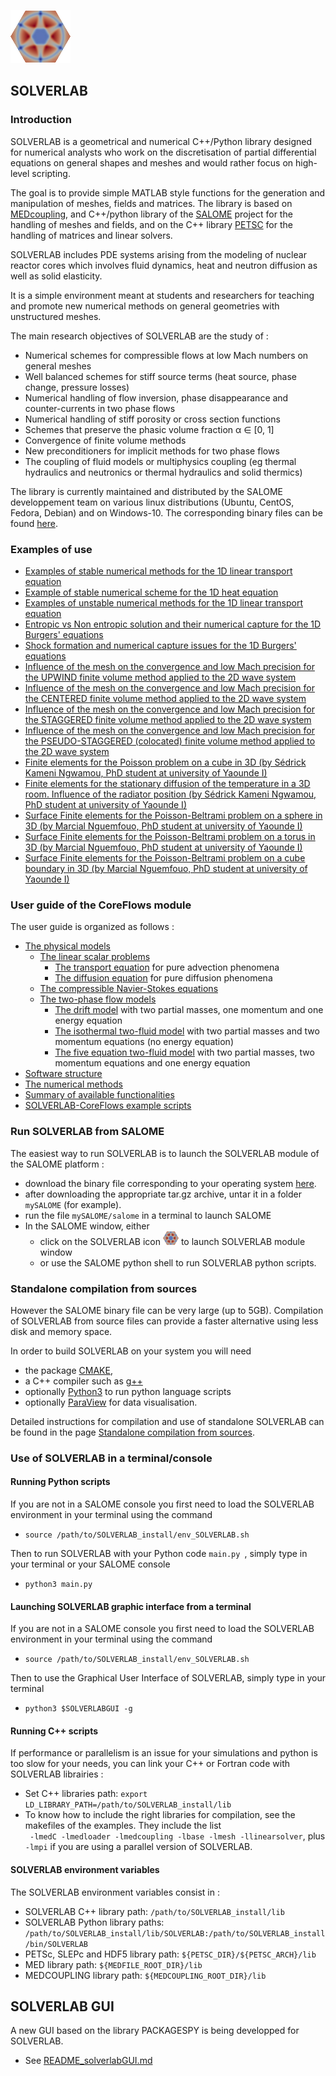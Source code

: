 ![logo](./images/logoSOLVERLAB.png)


## SOLVERLAB


### Introduction

SOLVERLAB is a geometrical and numerical C++/Python library designed for numerical analysts
who work on the discretisation of partial differential equations on general shapes and meshes
and would rather focus on high-level scripting.

The goal is to provide simple MATLAB style functions for the generation and manipulation of meshes, fields and matrices.
The library is based on
[MEDcoupling](https://docs.salome-platform.org/latest/dev/MEDCoupling/tutorial/index.html),
and C++/python library of the
[SALOME](http://www.salome-platform.org/) project for the handling of meshes and fields,
and on the C++ library [PETSC](https://petsc.org/release/)
for the handling of matrices and linear solvers.

SOLVERLAB includes PDE systems arising from the modeling of nuclear reactor cores
which involves fluid dynamics, heat and neutron diffusion as well as solid elasticity.

It is a simple environment meant at students and researchers for teaching and promote new numerical
methods on general geometries with unstructured meshes.

The main research objectives of SOLVERLAB are the study of :
- Numerical schemes for compressible flows at low Mach numbers on general meshes
- Well balanced schemes for stiff source terms (heat source, phase change, pressure losses)
- Numerical handling of flow inversion, phase disappearance and counter-currents in two phase flows
- Numerical handling of stiff porosity or cross section functions
- Schemes that preserve the phasic volume fraction α ∈ [0, 1]
- Convergence of finite volume methods
- New preconditioners for implicit methods for two phase flows
- The coupling of fluid models or multiphysics coupling
  (eg thermal hydraulics and neutronics or thermal hydraulics and solid thermics)

The library is currently maintained and distributed by the SALOME developpement team
on various linux distributions (Ubuntu, CentOS, Fedora, Debian) and on Windows-10.
The corresponding binary files can be found  [here](https://www.salome-platform.org/?page_id=15).


### Examples of use

- [Examples of stable numerical methods for the 1D linear transport equation](
  CDMATH/tests/doc/1DTransportEquation/RegularGrid/TransportEquation1D_RegularGrid.ipynb)
- [Example of stable numerical scheme for the 1D heat equation](CDMATH/tests/doc/1DHeatEquation/HeatEquation1D_RegularGrid.ipynb)
- [Examples of unstable numerical methods for the 1D linear transport equation](CDMATH/tests/doc/1DTransportEquation/UnstableSchemes/TransportEquation1D_UnstableSchemes.ipynb)
- [Entropic vs Non entropic solution and their numerical capture for the 1D Burgers' equations](CDMATH/tests/doc/1DBurgersEquation_RarefactionWave/BurgersEquation1DEntropicSchemes.ipynb)
- [Shock formation and numerical capture issues for the 1D Burgers' equations](tests/doc/1DBurgersEquation/BurgersEquation1D.ipynb)
- [Influence of the mesh on the convergence and low Mach precision for the UPWIND finite volume method applied to the 2D wave system](
  CDMATH/tests/doc/2DWaveSystemVF_stationary/Convergence_WaveSystem_Upwind_SQUARE.ipynb)
- [Influence of the mesh on the convergence and low Mach precision for the CENTERED finite volume method applied to the 2D wave system](
  CDMATH/tests/doc/2DWaveSystemVF_stationary/Convergence_WaveSystem_Centered_SQUARE.ipynb)
- [Influence of the mesh on the convergence and low Mach precision  for the STAGGERED finite volume method applied to the 2D wave system](
  CDMATH/tests/doc/2DWaveSystemVF_stationary/Convergence_WaveSystem_Staggered_SQUARE_squares.ipynb)
- [Influence of the mesh on the convergence and low Mach precision  for the PSEUDO-STAGGERED (colocated)
  finite volume method applied to the 2D wave system](
  CDMATH/tests/doc/2DWaveSystemVF_stationary/Convergence_WaveSystem_PStag_SQUARE.ipynb)
- [Finite elements for the Poisson problem on a cube in 3D (by Sédrick Kameni Ngwamou, PhD student at university of Yaounde I)](
  CDMATH/tests/doc/3DPoissonEF/FiniteElements3DPoisson_CUBE.ipynb)
- [Finite elements for the stationary diffusion of the temperature in a 3D room. Influence of the radiator position (by Sédrick Kameni Ngwamou, PhD student at university of Yaounde I)](
  CDMATH/tests/doc/3DRoomCoolingEF/3DRoomCoolingEF.ipynb)
- [Surface Finite elements for the Poisson-Beltrami problem on a sphere in 3D (by Marcial Nguemfouo, PhD student at university of Yaounde I)](
  CDMATH/tests/doc/3DPoissonSphereEF/SynthesisConvergenceFESphere.pdf)
- [Surface Finite elements for the Poisson-Beltrami problem on a torus in 3D (by Marcial Nguemfouo, PhD student at university of Yaounde I)](
  CDMATH/tests/doc/3DPoissonTorusEF/SynthesisConvergenceFETorus.pdf)
- [Surface Finite elements for the Poisson-Beltrami problem on a cube boundary in 3D (by Marcial Nguemfouo, PhD student at university of Yaounde I)](
  CDMATH/tests/doc/3DPoissonCubeSkinEF/SynthesisConvergenceFECubeSkin.pdf)


### User guide of the CoreFlows module

The user guide is organized as follows :
- [The physical models](./CoreFlows/Documentation/PhysicalModels.md)
    - [The linear scalar problems](./CoreFlows/Documentation/PhysicalModels/ScalarModelsPage.md)
        - [The transport equation](./CoreFlows/Documentation/PhysicalModels/TransportEq.md) for pure advection phenomena
        - [The diffusion equation](./CoreFlows/Documentation/PhysicalModels/DiffusionEq.md) for pure diffusion phenomena
    - [The compressible Navier-Stokes equations](./CoreFlows/Documentation/PhysicalModels/NSModelsPage.md)
    - [The two-phase flow models](./CoreFlows/Documentation/PhysicalModels/TwoPhasePage.md)
        - [The drift model](./CoreFlows/Documentation/PhysicalModels/TwoPhase/DriftModelPage.md) with two partial masses, one momentum and one energy equation
        - [The isothermal two-fluid model](./CoreFlows/Documentation/PhysicalModels/TwoPhase/IsothermalPage.md) with two partial masses and two momentum equations (no energy equation)
        - [The five equation two-fluid model](./CoreFlows/Documentation/PhysicalModels/TwoPhase/FiveEqPage.md) with two partial masses, two momentum equations and one energy equation
- [Software structure](CoreFlows/Documentation/software.md)
- [The numerical methods](CoreFlows/Documentation/numericalPage.md)
- [Summary of  available functionalities](CoreFlows/Documentation/functionalities.md)
- [SOLVERLAB-CoreFlows example scripts](CoreFlows/Documentation/examples.md)


### Run SOLVERLAB from SALOME

The easiest way to run SOLVERLAB is to launch the SOLVERLAB module of the SALOME platform :
- download the binary file corresponding to your operating system [here](https://www.salome-platform.org/?page_id=15).
- after downloading the appropriate tar.gz archive, untar it in a folder `mySALOME` (for example).
- run the file `mySALOME/salome` in a terminal to launch SALOME
- In the SALOME window, either
    - click on the SOLVERLAB icon ![logo](./images/logoSOLVERLABsmall.png) to launch SOLVERLAB module window
    - or use the SALOME python shell to run SOLVERLAB python scripts.


### Standalone compilation from sources

However the SALOME binary file can be very large (up to 5GB).
Compilation of SOLVERLAB from source files can provide a faster alternative using less disk and memory space.

In order to build SOLVERLAB on your system you will need
- the package [CMAKE](https://cmake.org/),
- a C++  compiler such as  [g++](https://gcc.gnu.org/)
- optionally [Python3](https://www.python.org/downloads/) to run python language scripts
- optionally [ParaView](https://www.paraview.org/) for data visualisation.  

Detailed instructions for compilation and use of standalone SOLVERLAB can be found in the page
[Standalone compilation from sources](CoreFlows/Documentation/install.md).


### Use of SOLVERLAB in a terminal/console


#### Running Python scripts

If you are not in a SALOME console you first need to load the SOLVERLAB environment in your terminal using the command
 * `source /path/to/SOLVERLAB_install/env_SOLVERLAB.sh`  

Then to run SOLVERLAB with your Python code `main.py `, simply type in your terminal or your SALOME console
- `python3 main.py`


#### Launching SOLVERLAB graphic interface from a terminal

If you are not in a SALOME console you first need to load the SOLVERLAB environment in your terminal using the command
 * `source /path/to/SOLVERLAB_install/env_SOLVERLAB.sh`

Then to use the Graphical User Interface of SOLVERLAB, simply type in your terminal
- `python3 $SOLVERLABGUI -g`


#### Running C++ scripts

If performance or parallelism is an issue for your simulations and python is too slow for your needs,
you can link your C++ or Fortran code with SOLVERLAB librairies :
 * Set C++ libraries path: `export LD_LIBRARY_PATH=/path/to/SOLVERLAB_install/lib`
 * To know how to include the right libraries for compilation, see the makefiles of the examples.
  They include the list  
  ` -lmedC -lmedloader -lmedcoupling -lbase -lmesh -llinearsolver`, plus `-lmpi` if you are using a parallel version of SOLVERLAB.


#### SOLVERLAB environment variables

The SOLVERLAB environment variables consist in :
 * SOLVERLAB C++ library path: `/path/to/SOLVERLAB_install/lib`
 * SOLVERLAB Python library paths: `/path/to/SOLVERLAB_install/lib/SOLVERLAB:/path/to/SOLVERLAB_install/bin/SOLVERLAB`
 * PETSc, SLEPc and HDF5 library path: `${PETSC_DIR}/${PETSC_ARCH}/lib`
 * MED library path: `${MEDFILE_ROOT_DIR}/lib`
 * MEDCOUPLING library path: `${MEDCOUPLING_ROOT_DIR}/lib`


## SOLVERLAB GUI

A new GUI based on the library PACKAGESPY is being developped for SOLVERLAB.

- See [README_solverlabGUI.md](./READMES/README_solverlabGUI.md)
